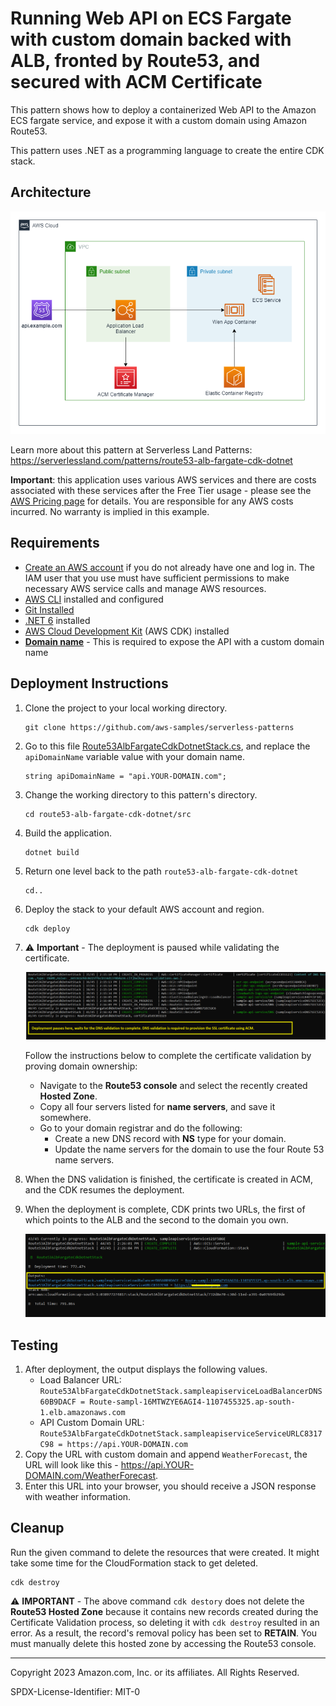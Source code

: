 ﻿# Running Web API on ECS Fargate with custom domain backed with ALB, fronted by Route53, and secured with ACM Certificate

This pattern shows how to deploy a containerized Web API to the Amazon ECS fargate service, and expose it with a custom domain using Amazon Route53.

This pattern uses .NET as a programming language to create the entire CDK stack.

## Architecture 
![architecture diagram](images/architecture.png)

Learn more about this pattern at Serverless Land Patterns: https://serverlessland.com/patterns/route53-alb-fargate-cdk-dotnet

**Important**: this application uses various AWS services and there are costs associated with these services after the Free Tier usage - please see the [AWS Pricing page](https://aws.amazon.com/pricing/) for details. You are responsible for any AWS costs incurred. No warranty is implied in this example.

## Requirements

* [Create an AWS account](https://portal.aws.amazon.com/gp/aws/developer/registration/index.html) if you do not already have one and log in. The IAM user that you use must have sufficient permissions to make necessary AWS service calls and manage AWS resources.
* [AWS CLI](https://docs.aws.amazon.com/cli/latest/userguide/install-cliv2.html) installed and configured
* [Git Installed](https://git-scm.com/book/en/v2/Getting-Started-Installing-Git)
* [.NET 6](https://dotnet.microsoft.com/en-us/download/dotnet/7.0) installed
* [AWS Cloud Development Kit](https://docs.aws.amazon.com/cdk/latest/guide/cli.html) (AWS CDK) installed
* [**Domain name**](https://en.wikipedia.org/wiki/Domain_name) - This is required to expose the API with a custom domain name

## Deployment Instructions

1. Clone the project to your local working directory.
    ```
    git clone https://github.com/aws-samples/serverless-patterns
    ```
2. Go to this file [Route53AlbFargateCdkDotnetStack.cs](src/Route53AlbFargateCdkDotnet/Route53AlbFargateCdkDotnetStack.cs), and replace the `apiDomainName` variable value with your domain name.
    ```
    string apiDomainName = "api.YOUR-DOMAIN.com";
    ```
2. Change the working directory to this pattern's directory.
    ```
    cd route53-alb-fargate-cdk-dotnet/src
    ```
3. Build the application.
    ```
    dotnet build
    ```
4. Return one level back to the path `route53-alb-fargate-cdk-dotnet`
    ```
    cd..
    ```
5. Deploy the stack to your default AWS account and region.
    ```
    cdk deploy
    ```
6. ⚠️ **Important** - The deployment is paused while validating the certificate.

   ![deployment-paused-screenshot](images/screenshot-1.png)

    Follow the instructions below to complete the certificate validation by proving domain ownership:
    - Navigate to the **Route53 console** and select the recently created **Hosted Zone**.
    - Copy all four servers listed for **name servers**, and save it somewhere.
    - Go to your domain registrar and do the following:
      - Create a new DNS record with **NS** type for your domain.
      - Update the name servers for the domain to use the four Route 53 name servers.

7.  When the DNS validation is finished, the certificate is created in ACM, and the CDK resumes the deployment.
8.  When the deployment is complete, CDK prints two URLs, the first of which points to the ALB and the second to the domain you own.

    ![deployment-paused-screenshot](images/screenshot-2.png)

## Testing

1. After deployment, the output displays the following values.
   - Load Balancer URL: `Route53AlbFargateCdkDotnetStack.sampleapiserviceLoadBalancerDNS60B9DACF = Route-sampl-16MTWZYE6AGI4-1107455325.ap-south-1.elb.amazonaws.com`
   - API Custom Domain URL: `Route53AlbFargateCdkDotnetStack.sampleapiserviceServiceURLC8317C98 = https://api.YOUR-DOMAIN.com`
2. Copy the URL with custom domain and append `WeatherForecast`, the URL will look like this - https://api.YOUR-DOMAIN.com/WeatherForecast.
3. Enter this URL into your browser, you should receive a JSON response with weather information.

## Cleanup

Run the given command to delete the resources that were created. It might take some time for the CloudFormation stack to get deleted.
```
cdk destroy
```

⚠️ **IMPORTANT** - The above command `cdk destory` does not delete the **Route53 Hosted Zone** because it contains new records created during the Certificate Validation process, so deleting it with `cdk destroy` resulted in an error. As a result, the record's removal policy has been set to **RETAIN**. You must manually delete this hosted zone by accessing the Route53 console.

----
Copyright 2023 Amazon.com, Inc. or its affiliates. All Rights Reserved.

SPDX-License-Identifier: MIT-0